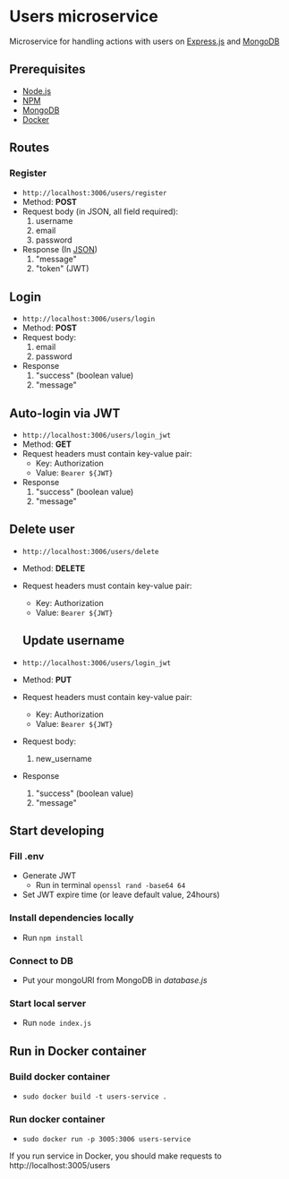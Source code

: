 # Users microservice

Microservice for handling actions with users on [Express.js](https://expressjs.com/) and [MongoDB](https://www.mongodb.com)

## Prerequisites
- [Node.js](https://nodejs.org/en)
- [NPM](https://www.npmjs.com/)
- [MongoDB](https://www.mongodb.com)
- [Docker](https://www.docker.com)

## Routes
### Register
- ```http://localhost:3006/users/register```
- Method: **POST**
- Request body (in JSON, all field required): 
    1. username
    2. email
    3. password
- Response (In [JSON](https://www.w3schools.com/whatis/whatis_json.asp))
    1. "message"
    2. "token" (JWT)

 ## Login
- ```http://localhost:3006/users/login```
- Method: **POST**
- Request body: 
    1. email
    2. password
- Response
    1. "success" (boolean value)
    2. "message"

 ## Auto-login via JWT
- ```http://localhost:3006/users/login_jwt```
- Method: **GET**
- Request headers must contain key-value pair:
    - Key: Authorization
    - Value: `Bearer ${JWT}`
- Response
    1. "success" (boolean value)
    2. "message"

## Delete user
- ```http://localhost:3006/users/delete```
- Method: **DELETE**
- Request headers must contain key-value pair:
    - Key: Authorization
    - Value: `Bearer ${JWT}`

  ## Update username
- ```http://localhost:3006/users/login_jwt```
- Method: **PUT**
- Request headers must contain key-value pair:
    - Key: Authorization
    - Value: `Bearer ${JWT}`
- Request body: 
    1. new_username
- Response
    1. "success" (boolean value)
    2. "message"

## Start developing
### Fill .env
- Generate JWT
    - Run in terminal ```openssl rand -base64 64```
- Set JWT expire time (or leave default value, 24hours)
### Install dependencies locally
- Run ```npm install```
### Connect to DB
- Put your mongoURI from MongoDB in *database.js*
### Start local server
- Run ```node index.js```

## Run in Docker container
### Build docker container
- ```sudo docker build -t users-service .```
### Run docker container
- ```sudo docker run -p 3005:3006 users-service```

If you run service in Docker, you should make requests to http://localhost:3005/users